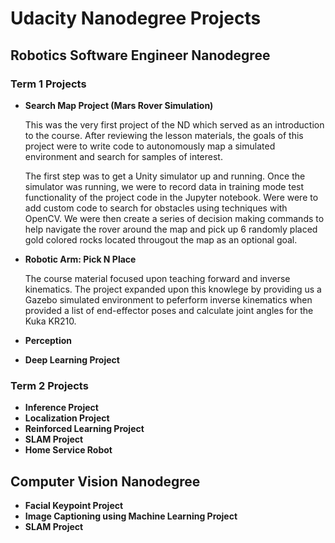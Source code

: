 # Udacity Nanodegree Projects  

## Robotics Software Engineer Nanodegree

### Term 1 Projects 
* **Search Map Project (Mars Rover Simulation)**
  
  This was the very first project of the ND which served as an introduction to the course.  After reviewing the lesson materials, the     goals of this project were to write code to autonomously map a simulated environment and search for samples of interest. 
  
  The first step was to get a Unity simulator up and running. Once the simulator was running, we were to record data in training mode test functionality of the project code in the Jupyter notebook.  Were were to add custom code to search for obstacles using techniques with OpenCV.  We were then create a series of decision making commands to help navigate the rover around the map and pick up 6 randomly placed gold colored rocks located througout the map as an optional goal.

* **Robotic Arm: Pick N Place**

  The course material focused upon teaching forward and inverse kinematics.  The project expanded upon this knowlege by providing us a Gazebo simulated environment to peferform inverse kinematics when provided a list of end-effector poses and calculate joint angles for the Kuka KR210.

* **Perception**

* **Deep Learning Project**


### Term 2 Projects
* **Inference Project**
* **Localization Project**
* **Reinforced Learning Project**
* **SLAM Project**
* **Home Service Robot**

## Computer Vision Nanodegree
* **Facial Keypoint Project**
* **Image Captioning using Machine Learning Project**
* **SLAM Project**


